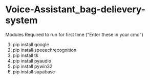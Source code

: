 # Voice-Assistant_bag-delievery-system

Modules Required to run for first time ("Enter these in your cmd")
1. pip install google
2. pip install speeechrecognition
3. pip install tk
4. pip install pyaudio
5. pip install pywin32
6. pip install supabase
